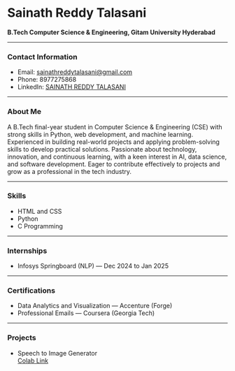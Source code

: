 # Sainath Reddy Talasani

**B.Tech Computer Science & Engineering, Gitam University Hyderabad**

---

### Contact Information
- Email: sainathreddytalasani@gmail.com
- Phone: 8977275868
- LinkedIn: [SAINATH REDDY TALASANI](https://www.linkedin.com/in/sainath-reddy-talasani-1621a0317/)

---

### About Me
A B.Tech final-year student in Computer Science & Engineering (CSE) with strong skills in Python, web development, and machine learning. Experienced in building real-world projects and applying problem-solving skills to develop practical solutions. Passionate about technology, innovation, and continuous learning, with a keen interest in AI, data science, and software development. Eager to contribute effectively to projects and grow as a professional in the tech industry.

---

### Skills
- HTML and CSS
- Python
- C Programming

---

### Internships
- Infosys Springboard (NLP) — Dec 2024 to Jan 2025

---

### Certifications
- Data Analytics and Visualization — Accenture (Forge)
- Professional Emails — Coursera (Georgia Tech)

---

### Projects
- Speech to Image Generator  
  [Colab Link](https://colab.research.google.com/drive/1Z8iuAHOtpcGb2_Pw1Ux0J_N-51CXUdwd?usp=sharing)
